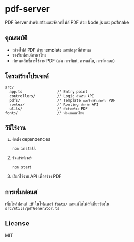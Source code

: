 # pdf-server

PDF Server สำหรับสร้างและจัดการไฟล์ PDF ด้วย Node.js และ pdfmake

## คุณสมบัติ
- สร้างไฟล์ PDF ด้วย template และข้อมูลที่กำหนด
- รองรับฟอนต์ภาษาไทย
- กำหนดสิทธิ์การใช้งาน PDF (เช่น การพิมพ์, การแก้ไข, การคัดลอก)

## โครงสร้างโปรเจกต์

```
src/
  app.ts                // Entry point
  controllers/          // Logic สำหรับ API
  pdfs/                 // Template และฟังก์ชันสำหรับ PDF
  routes/               // Routing สำหรับ API
  utils/                // ตัวช่วยสร้าง PDF
fonts/                  // ฟอนต์ภาษาไทย
```

## วิธีใช้งาน

1. ติดตั้ง dependencies
	```bash
	npm install
	```
2. รันเซิร์ฟเวอร์
	```bash
	npm start
	```
3. เรียกใช้งาน API เพื่อสร้าง PDF

## การเพิ่มฟอนต์
เพิ่มไฟล์ฟอนต์ .ttf ในโฟลเดอร์ `fonts/` และแก้ไขไฟล์ที่เกี่ยวข้องใน `src/utils/pdfGenerator.ts`

## License
MIT
